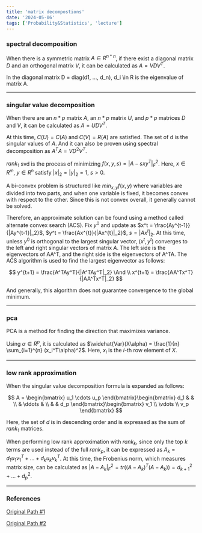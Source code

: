 ```yaml
---
title: 'matrix decompostions'
date: '2024-05-06'
tags: ['Probability&Statistics', 'lecture']
---
```


### spectral decomposition

When there is a symmetric matrix $A \in R^{n*n}$, if there exist a diagonal matrix $D$ and an orthogonal matrix $V$, it can be calculated as $A = VDV^T$.

In the diagonal matrix D = diag(d1, ..., d_n), d_i \in R is the eigenvalue of matrix A.

---

### singular value decomposition

When there are an $n*p$ matrix $A$, an $n*p$ matrix $U$, and $p*p$ matrices $D$ and $V$, it can be calculated as $A = UDV^T$.

At this time, $C(U) = C(A)$ and $C(V) = R(A)$ are satisfied. The set of d is the singular values of $A$. And it can also be proven using spectral decomposition as $A^TA = VD^2V^T$.

$rank_1$ svd is the process of minimizing $f(x,y,s) = |A-sxy^T|^2_F$. Here, $x \in R^m$, $y \in R^n$ satisfy $|x|_2 = |y|_2 = 1$, $s > 0$.

A bi-convex problem is structured like $min_{x,y} f(x,y)$ where variables are divided into two parts, and when one variable is fixed, it becomes convex with respect to the other. Since this is not convex overall, it generally cannot be solved.

Therefore, an approximate solution can be found using a method called alternate convex search (ACS). Fix $y^0$ and update as $x^t = \frac{Ay^{t-1}}{|Ay^{t-1}|_2}$, $y^t = \frac{Ax^{t}}{|Ax^{t}|_2}$, $s = |Ax^t|_2$. At this time, unless $y^0$ is orthogonal to the largest singular vector, ($x^t, y^t$) converges to the left and right singular vectors of matrix $A$. The left side is the eigenvectors of AA^T, and the right side is the eigenvectors of A^TA. The ACS algorithm is used to find the largest eigenvector as follows:

$$
y^{t+1} = \frac{A^TAy^T}{|A^TAy^T|_2} \And \\
x^{t+1} = \frac{AA^Tx^T}{|AA^Tx^T|_2}
$$

And generally, this algorithm does not guarantee convergence to the global minimum.

---

### pca

PCA is a method for finding the direction that maximizes variance.

Using $\alpha \in R^p$, it is calculated as $\widehat{Var}(X\alpha) = \frac{1}{n} \sum_{i=1}^{n} (x_i^T\alpha)^2$. Here, $x_i$ is the $i$-th row element of $X$.

---

### low rank approximation

When the singular value decomposition formula is expanded as follows:

$$
A = \begin{bmatrix} u_1 \cdots u_p \end{bmatrix}\begin{bmatrix} d_1 & &  \\ & \ddots & \\ & & d_p \end{bmatrix}\begin{bmatrix} v_1 \\ \vdots \\ v_p \end{bmatrix}
$$

Here, the set of $d$ is in descending order and is expressed as the sum of $rank_1$ matrices.

When performing low rank approximation with $rank_k$, since only the top $k$ terms are used instead of the full $rank_p$, it can be expressed as $A_k = d_1u_1v_1^T + ... + d_ku_kv_k^T$. At this time, the Frobenius norm, which measures matrix size, can be calculated as $|A-A_k|^2_F = tr((A-A_k)^T(A-A_k)) = d^2_{k+1} + ... + d_p^2$.

---

### References

[Original Path #1](https://www.dropbox.com/scl/fi/b81pds38d2tvah4y0up35/Chap2-matrixDecomposition.pdf?rlkey=skoitzkzn1lklb9gyfgj7m5fp&e=1&dl=0)

[Original Path #2](https://simplecode.kr/80)



